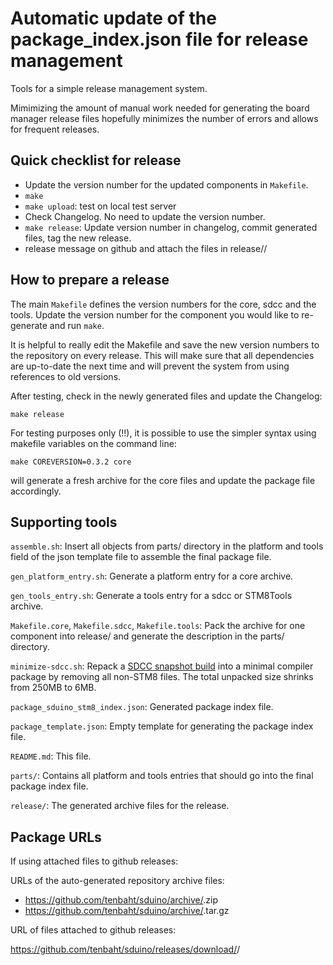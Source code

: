 # Automatic update of the package_index.json file for release management

Tools for a simple release management system.

Mimimizing the amount of manual work needed for generating the board manager
release files hopefully minimizes the number of errors and allows for
frequent releases.


## Quick checklist for release

- Update the version number for the updated components in `Makefile`.
- `make`
- `make upload`: test on local test server
- Check Changelog. No need to update the version number.
- `make release`: Update version number in changelog, commit generated
  files, tag the new release.
- release message on github and attach the files in release/<VERSION>/



## How to prepare a release

The main `Makefile` defines the version numbers for the core, sdcc and the
tools. Update the version number for the component you would like to
re-generate and run `make`.

It is helpful to really edit the Makefile and save the new version numbers
to the repository on every release. This will make sure that all
dependencies are up-to-date the next time and will prevent the system from
using references to old versions.

After testing, check in the newly generated files and update the Changelog:

	make release


For testing purposes only (!!), it is possible to use the simpler syntax
using makefile variables on the command line:

	make COREVERSION=0.3.2 core

will generate a fresh archive for the core files and update the package file
accordingly.


## Supporting tools

`assemble.sh`: Insert all objects from parts/ directory in the platform and
tools field of the json template file to assemble the final package file.

`gen_platform_entry.sh`: Generate a platform entry for a core archive.

`gen_tools_entry.sh`: Generate a tools entry for a sdcc or STM8Tools
archive.

`Makefile.core`, `Makefile.sdcc`, `Makefile.tools`: Pack the archive for one
component into release/ and generate the description in the parts/ directory.

`minimize-sdcc.sh`: Repack a [SDCC snapshot
build](http://sdcc.sourceforge.net/snap.php) into a minimal compiler package
by removing all non-STM8 files. The total unpacked size shrinks from 250MB
to 6MB.

`package_sduino_stm8_index.json`: Generated package index file.

`package_template.json`: Empty template for generating the package index
file.

`README.md`: This file.

`parts/`: Contains all platform and tools entries that should go into the
final package index file.

`release/`: The generated archive files for the release.



## Package URLs

If using attached files to github releases:

URLs of the auto-generated repository archive files: 

- https://github.com/tenbaht/sduino/archive/<tagname>.zip
- https://github.com/tenbaht/sduino/archive/<tagname>.tar.gz

URL of files attached to github releases:

https://github.com/tenbaht/sduino/releases/download/<tagname>/<filename>
